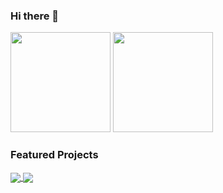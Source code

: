 ### Hi there 👋

<div>
 <img height="160em" src="https://github-readme-stats.vercel.app/api?username=danieloprado&show_icons=true&theme=react&include_all_commits=true&count_private=true"/>
 <img height="160em" src="https://github-readme-stats.vercel.app/api/top-langs/?username=danieloprado&layout=compact&langs_count=7&theme=react"/>
</div>

### Featured Projects
<div>
 <a href="https://github.com/eduzz/houston" target="_blank">
  <img align="center" src="https://github-readme-stats.vercel.app/api/pin/?username=eduzz&repo=ui-layout&theme=react&show_owner=true" />
 </a>
  <a href="https://github.com/eduzz/template-react" target="_blank">
  <img align="center" src="https://github-readme-stats.vercel.app/api/pin/?username=eduzz&repo=template-react&theme=react&show_owner=true" />
 </a>
</div>

